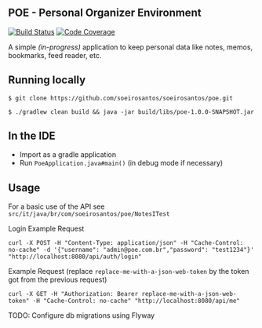 POE - Personal Organizer Environment
------------------------------------

[![Build Status](https://travis-ci.org/soeirosantos/poe.svg?branch=master)](https://travis-ci.org/soeirosantos/poe) [![Code Coverage](https://img.shields.io/codecov/c/github/soeirosantos/poe/master.svg)](https://codecov.io/github/soeirosantos/poe?branch=master)

A simple _(in-progress)_ application to keep personal data like notes, memos, bookmarks, feed reader, etc.

## Running locally

`$ git clone https://github.com/soeirosantos/soeirosantos/poe.git`

`$ ./gradlew clean build && java -jar build/libs/poe-1.0.0-SNAPSHOT.jar`

## In the IDE

* Import as a gradle application
* Run `PoeApplication.java#main()` (in debug mode if necessary)

## Usage

For a basic use of the API see `src/it/java/br/com/soeirosantos/poe/NotesITest`

Login Example Request

```
curl -X POST -H "Content-Type: application/json" -H "Cache-Control: no-cache" -d '{"username": "admin@poe.com.br","password": "test1234"}' "http://localhost:8080/api/auth/login"
```

Example Request (replace `replace-me-with-a-json-web-token` by the token got from the previous request)

```
curl -X GET -H "Authorization: Bearer replace-me-with-a-json-web-token" -H "Cache-Control: no-cache" "http://localhost:8080/api/me"
```

TODO: Configure db migrations using Flyway
